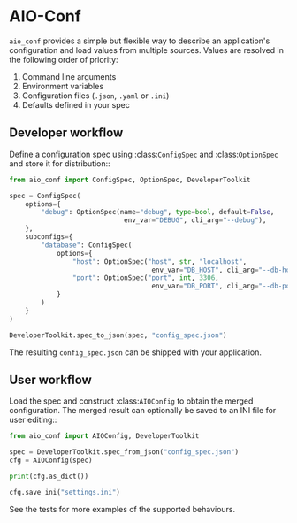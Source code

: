 # AIO-Conf

`aio_conf` provides a simple but flexible way to describe an application's
configuration and load values from multiple sources.  Values are resolved in the
following order of priority:

1. Command line arguments
2. Environment variables
3. Configuration files (`.json`, `.yaml` or `.ini`)
4. Defaults defined in your spec

## Developer workflow

Define a configuration spec using :class:`ConfigSpec` and :class:`OptionSpec` and
store it for distribution::

```python
from aio_conf import ConfigSpec, OptionSpec, DeveloperToolkit

spec = ConfigSpec(
    options={
        "debug": OptionSpec(name="debug", type=bool, default=False,
                             env_var="DEBUG", cli_arg="--debug"),
    },
    subconfigs={
        "database": ConfigSpec(
            options={
                "host": OptionSpec("host", str, "localhost",
                                    env_var="DB_HOST", cli_arg="--db-host"),
                "port": OptionSpec("port", int, 3306,
                                    env_var="DB_PORT", cli_arg="--db-port"),
            }
        )
    }
)

DeveloperToolkit.spec_to_json(spec, "config_spec.json")
```

The resulting `config_spec.json` can be shipped with your application.

## User workflow

Load the spec and construct :class:`AIOConfig` to obtain the merged
configuration.  The merged result can optionally be saved to an INI file for
user editing::

```python
from aio_conf import AIOConfig, DeveloperToolkit

spec = DeveloperToolkit.spec_from_json("config_spec.json")
cfg = AIOConfig(spec)

print(cfg.as_dict())

cfg.save_ini("settings.ini")
```

See the tests for more examples of the supported behaviours.
